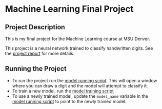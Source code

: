 # Machine Learning Final Project

## Project Description

This is my final project for the Machine Learning course at MSU Denver.

This project is a neural network trained to classify handwritten digits.
See the [project report](FinalProject_Crandall_Theo.pdf) for more details.

## Running the Project

- To run the project run the [model running script](model-running.py). This will open a window where you can draw a digit and the model will attempt to classify it.
- To train a new model, run the [model training script](model-training.py)
- To use a newly trained model, update the `model_name` variable in the [model running script](model-running.py) to point to the newly trained model.
